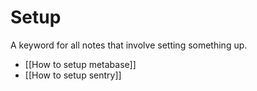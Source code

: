 # Setup

A keyword for all notes that involve setting something up. 

- [[How to setup metabase]]
- [[How to setup sentry]]